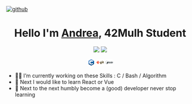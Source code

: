 [<img src='https://cdn.jsdelivr.net/npm/simple-icons@3.0.1/icons/github.svg' alt='github' height='30'>](https://github.com/andfz)
<p align="center">
    <h1 align="center">Hello I'm <a targer="_blank" href="https://github.com/andfz">Andrea</a>, 42Mulh Student</h1>
</p>



<p align="center">
  <img src="https://github-readme-stats.vercel.app/api?username=andfz&amp;show_icons=true&title_color=000000&text_color=000000&&icon_color=000000" width="49%">
  <img src="https://github-readme-stats.vercel.app/api/top-langs/?username=andfz&title_color=000000&text_color=000000&icon_color=2bbc8a&bg_color=ffffff&layout=compact" width="41%">
</p>

<p align="center">
  <img height="20" src="https://raw.githubusercontent.com/github/explore/main/topics/c/c.png">
  <img height="20" src="https://raw.githubusercontent.com/github/explore/main/topics/git/git.png">
  <img height="20" src="https://raw.githubusercontent.com/github/explore/main/topics/bash/bash.png">
</p>

* 👨‍💻 I’m currently working on these Skills : C / Bash / Algorithm 
* 📖 Next I would like to learn React or Vue
* 🔭 Next to the next humbly become a (good) developer never stop learning
